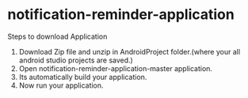 # notification-reminder-application
Steps to download Application
1) Download Zip file and unzip in AndroidProject folder.(where your all android studio projects are saved.)
2) Open notification-reminder-application-master application.
3) Its automatically build your application.
4) Now run your application.
